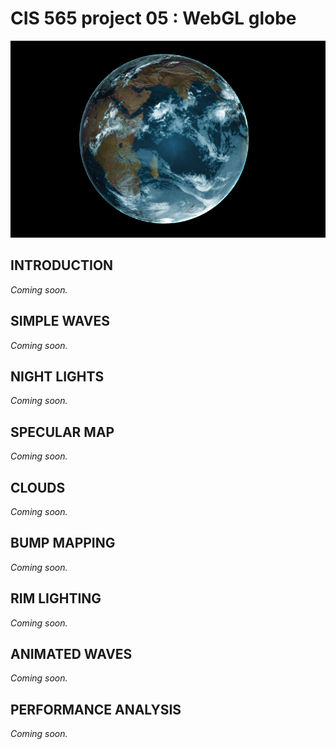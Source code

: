 CIS 565 project 05 : WebGL globe
===================

![alt tag](https://raw.githubusercontent.com/drerucha/Project5-WebGL/master/readme_assets/globe.PNG)

## INTRODUCTION

*Coming soon.*

## SIMPLE WAVES

*Coming soon.*

## NIGHT LIGHTS

*Coming soon.*

## SPECULAR MAP

*Coming soon.*

## CLOUDS

*Coming soon.*

## BUMP MAPPING

*Coming soon.*

## RIM LIGHTING

*Coming soon.*

## ANIMATED WAVES

*Coming soon.*

## PERFORMANCE ANALYSIS

*Coming soon.*